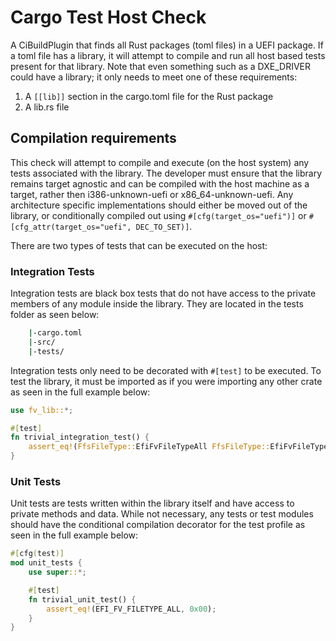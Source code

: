 # Cargo Test Host Check

A CiBuildPlugin that finds all Rust packages (toml files) in a UEFI package. If
a toml file has a library, it will attempt to compile and run all host based
tests present for that library. Note that even something such as a DXE_DRIVER
could have a library; it only needs to meet one of these requirements:

1. A `[[lib]]` section in the cargo.toml file for the Rust package
2. A lib.rs file

## Compilation requirements

This check will attempt to compile and execute (on the host system) any tests
associated with the library. The developer must ensure that the library remains
target agnostic and can be compiled with the host machine as a target, rather then
i386-unknown-uefi or x86_64-unknown-uefi. Any architecture specific
implementations should either be moved out of the library, or conditionally
compiled out using `#[cfg(target_os="uefi")]` or `#[cfg_attr(target_os="uefi", DEC_TO_SET)]`.

There are two types of tests that can be executed on the host:

### Integration Tests

Integration tests are black box tests that do not have access to the private
members of any module inside the library. They are located in the tests folder
as seen below:

```cmd
    |-cargo.toml
    |-src/
    |-tests/
```

Integration tests only need to be decorated with `#[test]` to be executed. To
test the library, it must be imported as if you were importing any other crate
as seen in the full example below:

```rust
use fv_lib::*;

#[test]
fn trivial_integration_test() {
    assert_eq!(FfsFileType::EfiFvFileTypeAll FfsFileType::EfiFvFileTypeAll);
}
```

### Unit Tests

Unit tests are tests written within the library itself and have access to
private methods and data. While not necessary, any tests or test modules should
have the conditional compilation decorator for the test profile as seen in the
full example below:

```rust
#[cfg(test)]
mod unit_tests {
    use super::*;

    #[test]
    fn trivial_unit_test() {
        assert_eq!(EFI_FV_FILETYPE_ALL, 0x00);
    }
}
```
